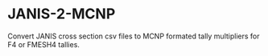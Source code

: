 # JANIS-2-MCNP
Convert JANIS cross section csv files to MCNP formated tally multipliers for F4 or FMESH4 tallies.
